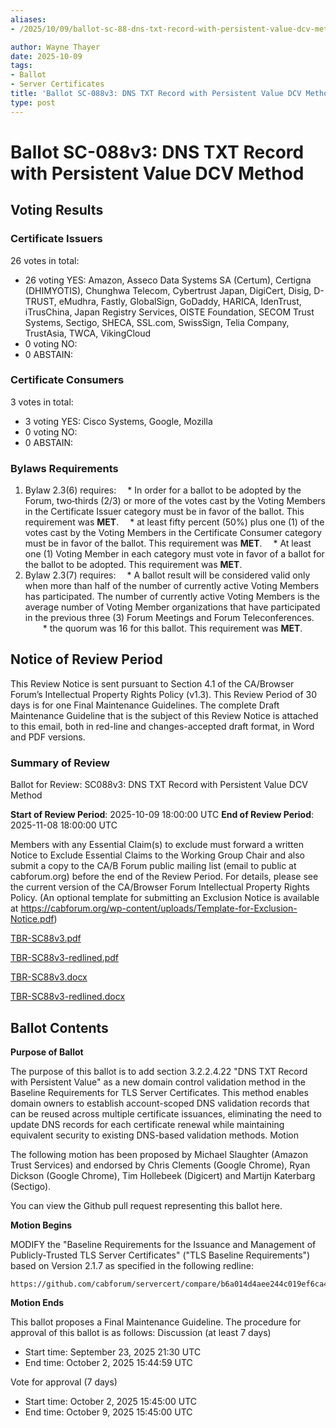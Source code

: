```yaml
---
aliases:
- /2025/10/09/ballot-sc-88-dns-txt-record-with-persistent-value-dcv-method

author: Wayne Thayer
date: 2025-10-09
tags:
- Ballot
- Server Certificates
title: 'Ballot SC-088v3: DNS TXT Record with Persistent Value DCV Method'
type: post
---
```


# Ballot SC-088v3: DNS TXT Record with Persistent Value DCV Method

## Voting Results

### Certificate Issuers

26 votes in total:
* 26 voting YES: Amazon, Asseco Data Systems SA (Certum), Certigna (DHIMYOTIS), Chunghwa Telecom, Cybertrust Japan, DigiCert, Disig, D-TRUST, eMudhra, Fastly, GlobalSign, GoDaddy, HARICA, IdenTrust, iTrusChina, Japan Registry Services, OISTE Foundation, SECOM Trust Systems, Sectigo, SHECA, SSL.com, SwissSign, Telia Company, TrustAsia, TWCA, VikingCloud
* 0 voting NO:
* 0 ABSTAIN:

### Certificate Consumers
3 votes in total:
* 3 voting YES: Cisco Systems, Google, Mozilla
* 0 voting NO:
* 0 ABSTAIN:

### Bylaws Requirements

1. Bylaw 2.3(6) requires:
 * In order for a ballot to be adopted by the Forum, two‐thirds (2/3) or more of the votes cast by the Voting Members in the Certificate Issuer category must be in favor of the ballot. This requirement was **MET**.
 * at least fifty percent (50%) plus one (1) of the votes cast by the Voting Members in the Certificate Consumer category must be in favor of the ballot. This requirement was **MET**.
 * At least one (1) Voting Member in each category must vote in favor of a ballot for the ballot to be adopted. This requirement was **MET**.
2. Bylaw 2.3(7) requires:
 * A ballot result will be considered valid only when more than half of the number of currently active Voting Members has participated. The number of currently active Voting Members is the average number of Voting Member organizations that have participated in the previous three (3) Forum Meetings and Forum Teleconferences.
  * the quorum was 16 for this ballot. This requirement was **MET**.

## Notice of Review Period

This Review Notice is sent pursuant to Section 4.1 of the CA/Browser Forum’s Intellectual Property Rights Policy (v1.3). This Review Period of 30 days is for one Final Maintenance Guidelines. The complete Draft Maintenance Guideline that is the subject of this Review Notice is attached to this email, both in red-line and changes-accepted draft format, in Word and PDF versions.

### Summary of Review

Ballot for Review: SC088v3: DNS TXT Record with Persistent Value DCV Method

**Start of Review Period**: 2025-10-09 18:00:00 UTC
**End of Review Period**: 2025-11-08 18:00:00 UTC

Members with any Essential Claim(s) to exclude must forward a written Notice to Exclude Essential Claims to the Working Group Chair and also submit a copy to the CA/B Forum public mailing list (email to public at cabforum.org) before the end of the Review Period.
For details, please see the current version of the CA/Browser Forum Intellectual Property Rights Policy.
(An optional template for submitting an Exclusion Notice is available at https://cabforum.org/wp-content/uploads/Template-for-Exclusion-Notice.pdf) 

[TBR-SC88v3.pdf](BR-SC088v3.pdf)

[TBR-SC88v3-redlined.pdf](BR-SC088v3-redline.pdf)

[TBR-SC88v3.docx](BR-SC088v3.docx)

[TBR-SC88v3-redlined.docx](BR-SC088v3-redline.docx)

## Ballot Contents

**Purpose of Ballot**

The purpose of this ballot is to add section 3.2.2.4.22 "DNS TXT Record with Persistent Value" as a new domain control validation method in the Baseline Requirements for TLS Server Certificates. This method enables domain owners to establish account-scoped DNS validation records that can be reused across multiple certificate issuances, eliminating the need to update DNS records for each certificate renewal while maintaining equivalent security to existing DNS-based validation methods.
Motion

The following motion has been proposed by Michael Slaughter (Amazon Trust Services) and endorsed by Chris Clements (Google Chrome), Ryan Dickson (Google Chrome), Tim Hollebeek (Digicert) and Martijn Katerbarg (Sectigo). 

You can view the Github pull request representing this ballot here. 

**Motion Begins**

MODIFY the "Baseline Requirements for the Issuance and Management of Publicly-Trusted TLS Server Certificates" ("TLS Baseline Requirements") based on Version 2.1.7  as specified in the following redline:

    https://github.com/cabforum/servercert/compare/b6a014d4aee244c019ef6ca41667045cdbfefb81...dc7fd7f1dd586fb9e23375f2c8d4afcc7c832130

**Motion Ends**

This ballot proposes a Final Maintenance Guideline. The procedure for approval of this ballot is as follows:
Discussion (at least 7 days)

* Start time: September 23, 2025 21:30 UTC
* End time: October 2, 2025 15:44:59 UTC

Vote for approval (7 days)

* Start time: October 2, 2025 15:45:00 UTC
* End time: October 9, 2025 15:45:00 UTC